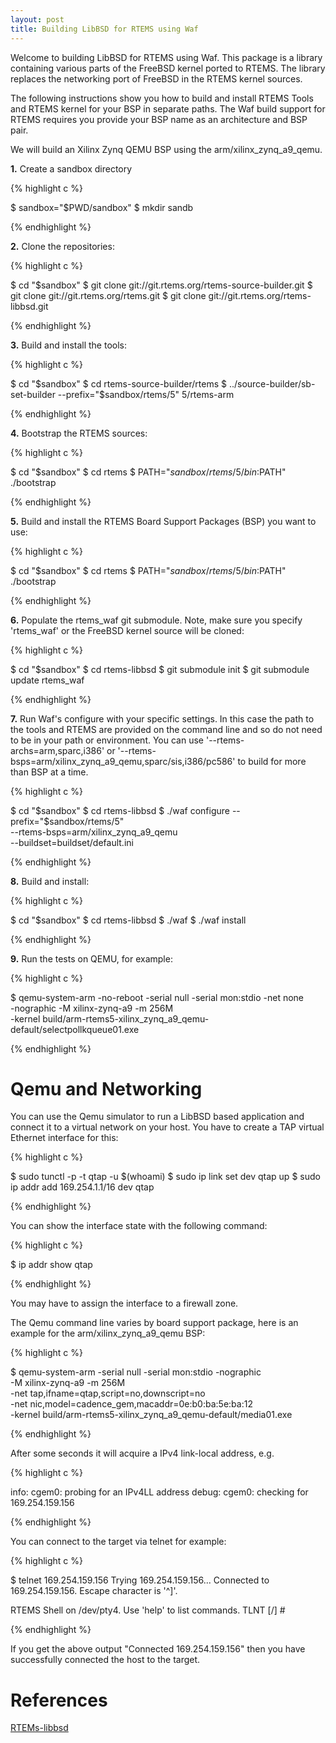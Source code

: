 ```yaml
---
layout: post
title: Building LibBSD for RTEMS using Waf
---
```


Welcome to building LibBSD for RTEMS using Waf. This package is a library containing various parts of the FreeBSD kernel ported to RTEMS. The library replaces the networking port of FreeBSD in the RTEMS kernel sources.

The following instructions show you how to build and install RTEMS Tools and RTEMS kernel for your BSP in separate paths. The Waf build support for RTEMS requires you provide your BSP name as an architecture and BSP pair. 

We will build an Xilinx Zynq QEMU BSP using the arm/xilinx_zynq_a9_qemu.

**1.** Create a sandbox directory

{% highlight c %}

 $ sandbox="$PWD/sandbox"
 $ mkdir sandb

{% endhighlight %}

**2.** Clone the repositories: 

{% highlight c %}

$ cd "$sandbox"
$ git clone git://git.rtems.org/rtems-source-builder.git
$ git clone git://git.rtems.org/rtems.git
$ git clone git://git.rtems.org/rtems-libbsd.git

{% endhighlight %}

**3.** Build and install the tools: 

{% highlight c %}

$ cd "$sandbox"
$ cd rtems-source-builder/rtems
$ ../source-builder/sb-set-builder --prefix="$sandbox/rtems/5" 5/rtems-arm

{% endhighlight %}

**4.** Bootstrap the RTEMS sources: 

{% highlight c %}

$ cd "$sandbox"
$ cd rtems
$ PATH="$sandbox/rtems/5/bin:$PATH" ./bootstrap

{% endhighlight %}

**5.** Build and install the RTEMS Board Support Packages (BSP) you want to use: 

{% highlight c %}

$ cd "$sandbox"
$ cd rtems
$ PATH="$sandbox/rtems/5/bin:$PATH" ./bootstrap

{% endhighlight %}

**6.** Populate the rtems_waf git submodule. Note, make sure you specify 'rtems_waf' or the FreeBSD kernel source will be cloned: 

{% highlight c %}

$ cd "$sandbox"
$ cd rtems-libbsd
$ git submodule init
$ git submodule update rtems_waf

{% endhighlight %}

**7.** Run Waf's configure with your specific settings. In this case the path to the tools and RTEMS are provided on the command line and so do not need to be in your path or environment. You can use '--rtems-archs=arm,sparc,i386' or '--rtems-bsps=arm/xilinx_zynq_a9_qemu,sparc/sis,i386/pc586' to build for more than BSP at a time. 

{% highlight c %}

$ cd "$sandbox"
$ cd rtems-libbsd
$ ./waf configure --prefix="$sandbox/rtems/5" \
    --rtems-bsps=arm/xilinx_zynq_a9_qemu \
    --buildset=buildset/default.ini

{% endhighlight %}

**8.** Build and install: 

{% highlight c %}

$ cd "$sandbox"
$ cd rtems-libbsd
$ ./waf
$ ./waf install

{% endhighlight %}  

**9.** Run the tests on QEMU, for example: 

{% highlight c %}

$ qemu-system-arm -no-reboot -serial null -serial mon:stdio -net none \
   -nographic -M xilinx-zynq-a9 -m 256M \
   -kernel build/arm-rtems5-xilinx_zynq_a9_qemu-default/selectpollkqueue01.exe

{% endhighlight %}  

# Qemu and Networking

You can use the Qemu simulator to run a LibBSD based application and connect it to a virtual network on your host. You have to create a TAP virtual Ethernet interface for this:

{% highlight c %}

$ sudo tunctl -p -t qtap -u $(whoami)
$ sudo ip link set dev qtap up
$ sudo ip addr add 169.254.1.1/16 dev qtap

{% endhighlight %} 

You can show the interface state with the following command:

{% highlight c %}

$ ip addr show qtap

{% endhighlight %} 

You may have to assign the interface to a firewall zone.

The Qemu command line varies by board support package, here is an example for the arm/xilinx_zynq_a9_qemu BSP:

{% highlight c %}

$ qemu-system-arm -serial null -serial mon:stdio -nographic \
  -M xilinx-zynq-a9 -m 256M \
  -net tap,ifname=qtap,script=no,downscript=no \
  -net nic,model=cadence_gem,macaddr=0e:b0:ba:5e:ba:12 \
  -kernel build/arm-rtems5-xilinx_zynq_a9_qemu-default/media01.exe

{% endhighlight %} 

After some seconds it will acquire a IPv4 link-local address, e.g.

{% highlight c %}

info: cgem0: probing for an IPv4LL address
debug: cgem0: checking for 169.254.159.156

{% endhighlight %} 

You can connect to the target via telnet for example:

{% highlight c %}

$ telnet 169.254.159.156
Trying 169.254.159.156...
Connected to 169.254.159.156.
Escape character is '^]'.

RTEMS Shell on /dev/pty4. Use 'help' to list commands.
TLNT [/] #

{% endhighlight %} 

If you get the above output "Connected 169.254.159.156" then you have successfully connected the host to the target.

# References

[RTEMs-libbsd](https://github.com/RTEMS/rtems-libbsd)
